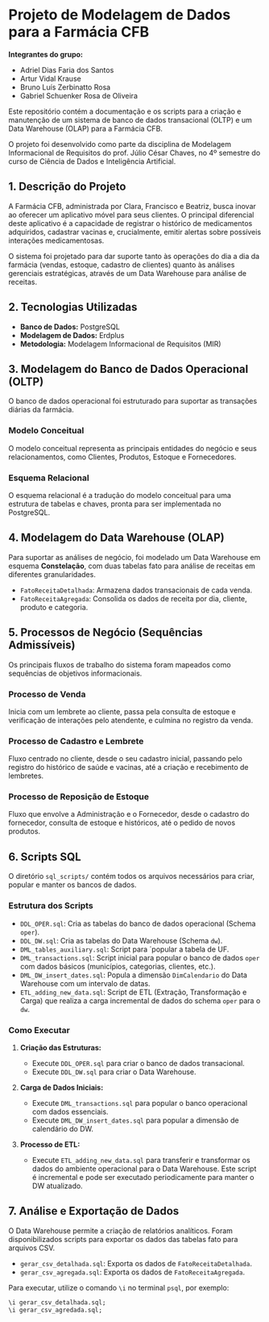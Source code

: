 # Projeto de Modelagem de Dados para a Farmácia CFB

**Integrantes do grupo:**
- Adriel Dias Faria dos Santos
- Artur Vidal Krause
- Bruno Luís Zerbinatto Rosa
- Gabriel Schuenker Rosa de Oliveira

Este repositório contém a documentação e os scripts para a criação e manutenção de um sistema de banco de dados transacional (OLTP) e um Data Warehouse (OLAP) para a Farmácia CFB. 

O projeto foi desenvolvido como parte da disciplina de Modelagem Informacional de Requisitos do prof. Júlio César Chaves, no 4º semestre do curso de Ciência de Dados e Inteligência Artificial.

## 1\. Descrição do Projeto

A Farmácia CFB, administrada por Clara, Francisco e Beatriz, busca inovar ao oferecer um aplicativo móvel para seus clientes. O principal diferencial deste aplicativo é a capacidade de registrar o histórico de medicamentos adquiridos, cadastrar vacinas e, crucialmente, emitir alertas sobre possíveis interações medicamentosas.

O sistema foi projetado para dar suporte tanto às operações do dia a dia da farmácia (vendas, estoque, cadastro de clientes) quanto às análises gerenciais estratégicas, através de um Data Warehouse para análise de receitas.

## 2\. Tecnologias Utilizadas

  * **Banco de Dados:** PostgreSQL
  * **Modelagem de Dados:** Erdplus
  * **Metodologia:** Modelagem Informacional de Requisitos (MIR)

## 3\. Modelagem do Banco de Dados Operacional (OLTP)

O banco de dados operacional foi estruturado para suportar as transações diárias da farmácia.

### Modelo Conceitual

O modelo conceitual representa as principais entidades do negócio e seus relacionamentos, como Clientes, Produtos, Estoque e Fornecedores.

### Esquema Relacional

O esquema relacional é a tradução do modelo conceitual para uma estrutura de tabelas e chaves, pronta para ser implementada no PostgreSQL.

## 4\. Modelagem do Data Warehouse (OLAP)

Para suportar as análises de negócio, foi modelado um Data Warehouse em esquema **Constelação**, com duas tabelas fato para análise de receitas em diferentes granularidades.

  * `FatoReceitaDetalhada`: Armazena dados transacionais de cada venda.
  * `FatoReceitaAgregada`: Consolida os dados de receita por dia, cliente, produto e categoria.

## 5\. Processos de Negócio (Sequências Admissíveis)

Os principais fluxos de trabalho do sistema foram mapeados como sequências de objetivos informacionais.

### Processo de Venda

Inicia com um lembrete ao cliente, passa pela consulta de estoque e verificação de interações pelo atendente, e culmina no registro da venda.

### Processo de Cadastro e Lembrete

Fluxo centrado no cliente, desde o seu cadastro inicial, passando pelo registro do histórico de saúde e vacinas, até a criação e recebimento de lembretes.

### Processo de Reposição de Estoque

Fluxo que envolve a Administração e o Fornecedor, desde o cadastro do fornecedor, consulta de estoque e históricos, até o pedido de novos produtos.

## 6\. Scripts SQL

O diretório `sql_scripts/` contém todos os arquivos necessários para criar, popular e manter os bancos de dados.

### Estrutura dos Scripts

  * `DDL_OPER.sql`: Cria as tabelas do banco de dados operacional (Schema `oper`).
  * `DDL_DW.sql`: Cria as tabelas do Data Warehouse (Schema `dw`).
  * `DML_tables_auxiliary.sql`: Script para ´popular a tabela de UF.
  * `DML_transactions.sql`: Script inicial para popular o banco de dados `oper` com dados básicos (municípios, categorias, clientes, etc.).
  * `DML_DW_insert_dates.sql`: Popula a dimensão `DimCalendario` do Data Warehouse com um intervalo de datas.
  * `ETL_adding_new_data.sql`: Script de ETL (Extração, Transformação e Carga) que realiza a carga incremental de dados do schema `oper` para o `dw`.

### Como Executar

1.  **Criação das Estruturas:**

      * Execute `DDL_OPER.sql` para criar o banco de dados transacional.
      * Execute `DDL_DW.sql` para criar o Data Warehouse.

2.  **Carga de Dados Iniciais:**

      * Execute `DML_transactions.sql` para popular o banco operacional com dados essenciais.
      * Execute `DML_DW_insert_dates.sql` para popular a dimensão de calendário do DW.

3.  **Processo de ETL:**

      * Execute `ETL_adding_new_data.sql` para transferir e transformar os dados do ambiente operacional para o Data Warehouse. Este script é incremental e pode ser executado periodicamente para manter o DW atualizado.

## 7\. Análise e Exportação de Dados

O Data Warehouse permite a criação de relatórios analíticos. Foram disponibilizados scripts para exportar os dados das tabelas fato para arquivos CSV.

  * `gerar_csv_detalhada.sql`: Exporta os dados de `FatoReceitaDetalhada`.
  * `gerar_csv_agregada.sql`: Exporta os dados de `FatoReceitaAgregada`.

Para executar, utilize o comando `\i` no terminal `psql`, por exemplo:

```sql
\i gerar_csv_detalhada.sql;
\i gerar_csv_agredada.sql;
```

